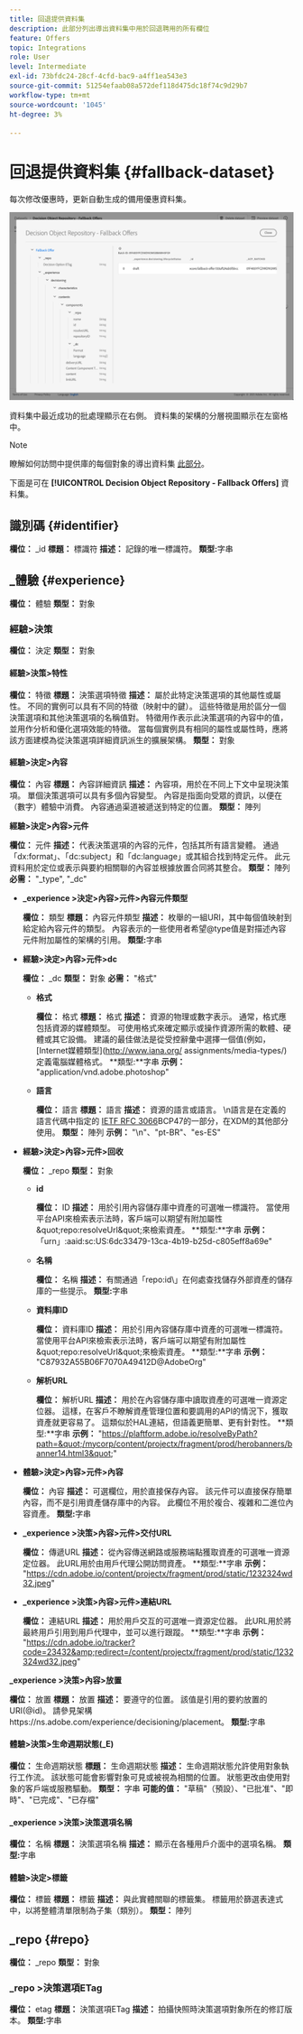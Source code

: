 ```yaml
---
title: 回退提供資料集
description: 此部分列出導出資料集中用於回退聘用的所有欄位
feature: Offers
topic: Integrations
role: User
level: Intermediate
exl-id: 73bfdc24-28cf-4cfd-bac9-a4ff1ea543e3
source-git-commit: 51254efaab08a572def118d475dc18f74c9d29b7
workflow-type: tm+mt
source-wordcount: '1045'
ht-degree: 3%

---
```


# 回退提供資料集 {#fallback-dataset}

每次修改優惠時，更新自動生成的備用優惠資料集。

![](../../assets/dataset-fallback.png)

資料集中最近成功的批處理顯示在右側。 資料集的架構的分層視圖顯示在左窗格中。

>[!NOTE]
>
>瞭解如何訪問中提供庫的每個對象的導出資料集 [此部分](../export-catalog/access-dataset.md)。

下面是可在 **[!UICONTROL Decision Object Repository - Fallback Offers]** 資料集。

## 識別碼 {#identifier}

**欄位：** _id
**標題：** 標識符
**描述：** 記錄的唯一標識符。
**類型:**&#x200B;字串

## _體驗 {#experience}

**欄位：** 體驗
**類型：** 對象

### 經驗>決策

**欄位：** 決定
**類型：** 對象

#### 經驗>決策>特性

**欄位：** 特徵
**標題：** 決策選項特徵
**描述：** 屬於此特定決策選項的其他屬性或屬性。 不同的實例可以具有不同的特徵（映射中的鍵）。 這些特徵是用於區分一個決策選項和其他決策選項的名稱值對。 特徵用作表示此決策選項的內容中的值，並用作分析和優化選項效能的特徵。 當每個實例具有相同的屬性或屬性時，應將該方面建模為從決策選項詳細資訊派生的擴展架構。
**類型：** 對象

<!--Field under Characteristics without title = additionalProperties? Desc = Value of the property. Type: string-->

#### 經驗>決定>內容

**欄位：** 內容
**標題：** 內容詳細資訊
**描述：** 內容項，用於在不同上下文中呈現決策項。 單個決策選項可以具有多個內容變型。 內容是指面向受眾的資訊，以便在（數字）體驗中消費。 內容通過渠道被遞送到特定的位置。
**類型：** 陣列

**經驗>決定>內容>元件**

**欄位：** 元件
**描述：** 代表決策選項的內容的元件，包括其所有語言變體。 通過「dx:format」、「dc:subject」和「dc:language」或其組合找到特定元件。 此元資料用於定位或表示與要約相關聯的內容並根據放置合同將其整合。
**類型：** 陣列
**必需：** &quot;_type&quot;, &quot;_dc&quot; <!--TBC?-->

* **_experience >決定>內容>元件>內容元件類型**

   **欄位：** 類型
   **標題：** 內容元件類型
   **描述：** 枚舉的一組URI，其中每個值映射到給定給內容元件的類型。 內容表示的一些使用者希望@type值是對描述內容元件附加屬性的架構的引用。
   **類型:**&#x200B;字串

* **經驗>決定>內容>元件>dc**

   **欄位：** _dc
   **類型：** 對象
   **必需：** &quot;格式&quot;

   * **格式**

      **欄位：** 格式
      **標題：** 格式
      **描述：** 資源的物理或數字表示。 通常，格式應包括資源的媒體類型。 可使用格式來確定顯示或操作資源所需的軟體、硬體或其它設備。 建議的最佳做法是從受控辭彙中選擇一個值(例如， [Internet媒體類型](http://www.iana.org/ assignments/media-types/)定義電腦媒體格式。
      **類型:**字串
      **示例：** &quot;application/vnd.adobe.photoshop&quot;

   * **語言**

      **欄位：** 語言
      **標題：** 語言
      **描述：** 資源的語言或語言。 \n語言是在定義的語言代碼中指定的 [IETF RFC 3066](https://www.ietf.org/rfc/rfc3066.txt)BCP47的一部分，在XDM的其他部分使用。
      **類型：** 陣列
      **示例：** &quot;\n&quot;、&quot;pt-BR&quot;、&quot;es-ES&quot;

* **經驗>決定>內容>元件>回收**

   **欄位：** _repo
   **類型：** 對象

   * **id**

      **欄位：** ID
      **描述：** 用於引用內容儲存庫中資產的可選唯一標識符。 當使用平台API來檢索表示法時，客戶端可以期望有附加屬性\&quot;repo:resolveUrl\&quot;來檢索資產。
      **類型:**字串
      **示例：** 「urn」:aaid:sc:US:6dc33479-13ca-4b19-b25d-c805eff8a69e&quot;

   * **名稱**

      **欄位：** 名稱
      **描述：** 有關通過「repo:id\」在何處查找儲存外部資產的儲存庫的一些提示。
      **類型:**&#x200B;字串

   * **資料庫ID**

      **欄位：** 資料庫ID
      **描述：** 用於引用內容儲存庫中資產的可選唯一標識符。 當使用平台API來檢索表示法時，客戶端可以期望有附加屬性\&quot;repo:resolveUrl\&quot;來檢索資產。
      **類型:**字串
      **示例：** &quot;C87932A55B06F7070A49412D@AdobeOrg&quot;

   * **解析URL**

      **欄位：** 解析URL
      **描述：** 用於在內容儲存庫中讀取資產的可選唯一資源定位器。 這樣，在客戶不瞭解資產管理位置和要調用的API的情況下，獲取資產就更容易了。 這類似於HAL連結，但語義更簡單、更有針對性。
      **類型:**字串
      **示例：** &quot;https://plaftform.adobe.io/resolveByPath?path=&quot;/mycorp/content/projectx/fragment/prod/herobanners/banner14.html3&quot;&quot;

* **體驗>決定>內容>元件>內容**

   **欄位：** 內容
   **描述：** 可選欄位，用於直接保存內容。 該元件可以直接保存簡單內容，而不是引用資產儲存庫中的內容。 此欄位不用於複合、複雜和二進位內容資產。
   **類型:**&#x200B;字串

* **_experience >決策>內容>元件>交付URL**

   **欄位：** 傳遞URL
   **描述：** 從內容傳送網路或服務端點獲取資產的可選唯一資源定位器。 此URL用於由用戶代理公開訪問資產。
   **類型:**字串
   **示例：** &quot;https://cdn.adobe.io/content/projectx/fragment/prod/static/1232324wd32.jpeg&quot;

* **_experience >決策>內容>元件>連結URL**

   **欄位：** 連結URL
   **描述：** 用於用戶交互的可選唯一資源定位器。 此URL用於將最終用戶引用到用戶代理中，並可以進行跟蹤。
   **類型:**字串
   **示例：** &quot;https://cdn.adobe.io/tracker?code=23432&amp;redirect=/content/projectx/fragment/prod/static/1232324wd32.jpeg&quot;

**_experience >決策>內容>放置**

**欄位：** 放置
**標題：** 放置
**描述：** 要遵守的位置。 該值是引用的要約放置的URI(@id)。 請參見架構https://ns.adobe.com/experience/decisioning/placement。
**類型:**&#x200B;字串

#### 體驗>決策>生命週期狀態(_E)

**欄位：** 生命週期狀態
**標題：** 生命週期狀態
**描述：** 生命週期狀態允許使用對象執行工作流。 該狀態可能會影響對象可見或被視為相關的位置。 狀態更改由使用對象的客戶端或服務驅動。
**類型：** 字串
**可能的值：** &quot;草稿&quot;（預設）、&quot;已批准&quot;、&quot;即時&quot;、&quot;已完成&quot;、&quot;已存檔&quot;

#### _experience >決策>決策選項名稱

**欄位：** 名稱
**標題：** 決策選項名稱
**描述：** 顯示在各種用戶介面中的選項名稱。
**類型:**&#x200B;字串

#### 體驗>決定>標籤

**欄位：** 標籤
**標題：** 標籤
**描述：** 與此實體關聯的標籤集。 標籤用於篩選表達式中，以將整體清單限制為子集（類別）。
**類型：** 陣列

<!--Field without name under tags: Description: An identifier of a tag object. The value is the @id of the tag that is referenced. See tag schema: https://ns.adobe.com/experience/decisioning/tag. Type: string-->

## _repo {#repo}

**欄位：** _repo
**類型：** 對象

### _repo >決策選項ETag

**欄位：** etag
**標題：** 決策選項ETag
**描述：** 拍攝快照時決策選項對象所在的修訂版本。
**類型:**&#x200B;字串
